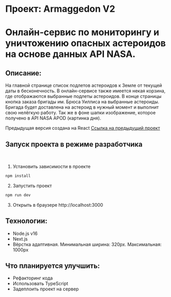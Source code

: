 # Проект: Armaggedon V2

# Онлайн-сервис по мониторингу и уничтожению опасных астероидов на основе данных API NASA.

## Описание:

На главной странице список подлетов астероидов к Земле от текущей даты в бесконечность. В онлайн-сервисе также имеется некая корзина, где отображаются выбранные подлеты астероидов. В конце страницы кнопка заказа бригады им. Брюса Уиллиса на выбранные астероиды. Бригада будет доставлена на астероид в нужный момент и выполнит свою нелёгкую работу. Так же в фоне шапки изображение, которое получено в API NASA APOD (картинка дня).

Предыдущая версия создана на React [Ссылка на предыдущий проект](https://github.com/SergeyKazarinov/armaggedon)

## Запуск проекта в режиме разработчика
<br />

1. Установить зависимости в проекте
``` bash
npm install
```

2. Запустить проект
``` bash
npm run dev
```

3. Открыть в браузере http://localhost:3000

## Технологии:

- Node.js v16
- Next.js
- Вёрстка адаптивная. Минимальная ширина: 320px. Максимальная: 1000px

## Что планируется улучшить:

- Рефакторинг кода
- Использовать TypeScript
- Задеплоить проект на сервер



